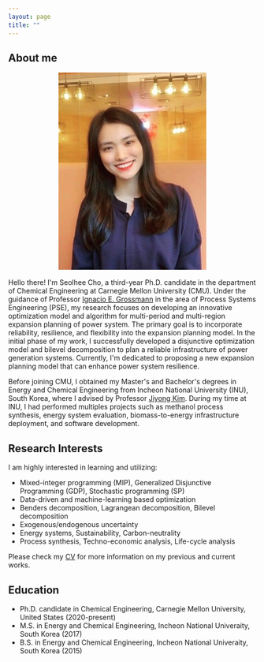 ```yaml
---
layout: page
title: ""
---
```


## About me

<div align="center">
 <img width="300" height="400" src="/assets/img/photo.jpg"/>
</div>

Hello there! I'm Seolhee Cho, a third-year Ph.D. candidate in the department of Chemical Engineering at Carnegie Mellon University (CMU). Under the guidance of Professor [Ignacio E. Grossmann](http://egon.cheme.cmu.edu/) in the area of Process Systems Engineering (PSE), my research focuses on developing an innovative optimization model and algorithm for multi-period and multi-region expansion planning of power system. The primary goal is to incorporate reliability, resilience, and flexibility into the expansion planning model. In the initial phase of my work, I successfully developed a disjunctive optimization model and bilevel decomposition to plan a reliable infrastructure of power generation systems. Currently, I'm dedicated to proposing a new expansion planning model that can enhance power system resilience.

Before joining CMU, I obtained my Master's and Bachelor's degrees in Energy and Chemical Engineering from Incheon National University (INU), South Korea, where I advised by Professor [Jiyong Kim](https://jkimlab.wixsite.com/ipse). During my time at INU, I had performed multiples projects such as methanol process synthesis, energy system evaluation, biomass-to-energy infrastructure deployment, and software development. 


## Research Interests
I am highly interested in learning and utilizing: 
 - Mixed-integer programming (MIP), Generalized Disjunctive Programming (GDP), Stochastic programming (SP)
 - Data-driven and machine-learning based optimization
 - Benders decomposition, Lagrangean decomposition, Bilevel decomposition
 - Exogenous/endogenous uncertainty
 - Energy systems, Sustainability, Carbon-neutrality
 - Process synthesis, Techno-economic analysis, Life-cycle analysis

Please check my [CV](/assets/pdf/cho.pdf) for more information on my previous and current works. 


## Education
 - Ph.D. candidate in Chemical Engineering, Carnegie Mellon University, United States (2020-present)
 - M.S. in Energy and Chemical Engineering, Incheon National Univeraity, South Korea (2017)
 - B.S. in Energy and Chemical Engineering, Incheon National Univeraity, South Korea (2015)
